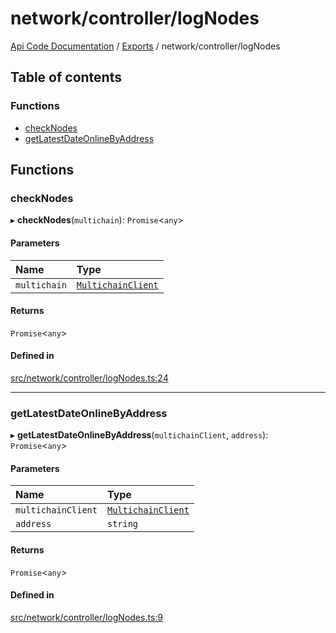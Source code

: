 # network/controller/logNodes
 
[Api Code Documentation](../README.md) / [Exports](../modules.md) / network/controller/logNodes

## Table of contents

### Functions

- [checkNodes](network_controller_logNodes.md#checknodes)
- [getLatestDateOnlineByAddress](network_controller_logNodes.md#getlatestdateonlinebyaddress)

## Functions

### checkNodes

▸ **checkNodes**(`multichain`): `Promise`\<`any`\>

#### Parameters

| Name | Type |
| :------ | :------ |
| `multichain` | [`MultichainClient`](../interfaces/service_Client_h.MultichainClient.md) |

#### Returns

`Promise`\<`any`\>

#### Defined in

[src/network/controller/logNodes.ts:24](https://github.com/openkfw/TruBudget/blob/e3c318d/api/src/network/controller/logNodes.ts#L24)

___

### getLatestDateOnlineByAddress

▸ **getLatestDateOnlineByAddress**(`multichainClient`, `address`): `Promise`\<`any`\>

#### Parameters

| Name | Type |
| :------ | :------ |
| `multichainClient` | [`MultichainClient`](../interfaces/service_Client_h.MultichainClient.md) |
| `address` | `string` |

#### Returns

`Promise`\<`any`\>

#### Defined in

[src/network/controller/logNodes.ts:9](https://github.com/openkfw/TruBudget/blob/e3c318d/api/src/network/controller/logNodes.ts#L9)
